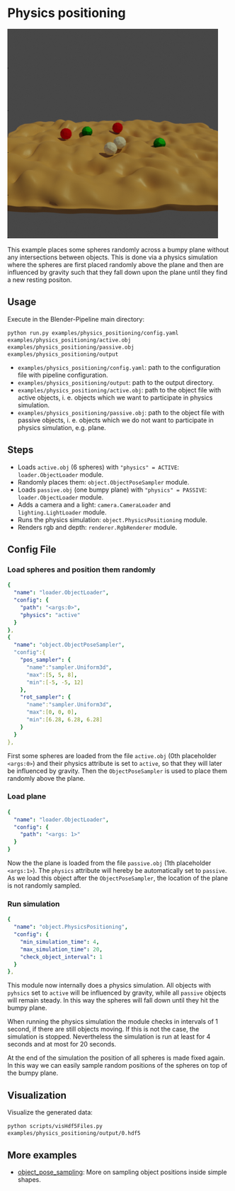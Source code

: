 # Physics positioning

![](rendering.png)

This example places some spheres randomly across a bumpy plane without any intersections between objects.
This is done via a physics simulation where the spheres are first placed randomly above the plane and then are influenced by gravity such that they fall down upon the plane until they find a new resting positon.

## Usage

Execute in the Blender-Pipeline main directory:

```
python run.py examples/physics_positioning/config.yaml examples/physics_positioning/active.obj examples/physics_positioning/passive.obj examples/physics_positioning/output
```

* `examples/physics_positioning/config.yaml`: path to the configuration file with pipeline configuration.
* `examples/physics_positioning/output`: path to the output directory.
* `examples/physics_positioning/active.obj`: path to the object file with active objects, i. e. objects which we want to participate in physics simulation.
* `examples/physics_positioning/passive.obj`: path to the object file with passive objects, i. e. objects which we do not want to participate in physics simulation, e.g. plane.

## Steps

* Loads `active.obj` (6 spheres) with `"physics" = ACTIVE`: `loader.ObjectLoader` module.
* Randomly places them: `object.ObjectPoseSampler` module.
* Loads `passive.obj` (one bumpy plane) with `"physics" = PASSIVE`: `loader.ObjectLoader` module.
* Adds a camera and a light: `camera.CameraLoader` and `lighting.LightLoader` module.
* Runs the physics simulation: `object.PhysicsPositioning` module.
* Renders rgb and depth: `renderer.RgbRenderer` module.

## Config File

### Load spheres and position them randomly

```yaml
{
  "name": "loader.ObjectLoader",
  "config": {
    "path": "<args:0>",
    "physics": "active"
  }
},
{
  "name": "object.ObjectPoseSampler",
  "config":{
    "pos_sampler": {
      "name":"sampler.Uniform3d",
      "max":[5, 5, 8],
      "min":[-5, -5, 12]
    },
    "rot_sampler": {
      "name":"sampler.Uniform3d",
      "max":[0, 0, 0],
      "min":[6.28, 6.28, 6.28]
    }
  }
},
```

First some spheres are loaded from the file `active.obj` (0th placeholder `<args:0>`) and their physics attribute is set to `active`, so that they will later be influenced by gravity. 
Then the `ObjectPoseSampler` is used to place them randomly above the plane.
 
### Load plane

```yaml
{
  "name": "loader.ObjectLoader",
  "config": {
    "path": "<args: 1>"
  }
}
```

Now the the plane is loaded from the file `passive.obj` (1th placeholder `<args:1>`).
The `physics` attribute will hereby be automatically set to `passive`.
As we load this object after the `ObjectPoseSampler`, the location of the plane is not randomly sampled.

### Run simulation

```yaml
{
  "name": "object.PhysicsPositioning",
  "config": {
    "min_simulation_time": 4,
    "max_simulation_time": 20,
    "check_object_interval": 1
  }
},
```

This module now internally does a physics simulation. 
All objects with `pyhsics` set to `active` will be influenced by gravity, while all `passive` objects will remain steady.
In this way the spheres will fall down until they hit the bumpy plane.

When running the physics simulation the module checks in intervals of 1 second, if there are still objects moving. If this is not the case, the simulation is stopped.
Nevertheless the simulation is run at least for 4 seconds and at most for 20 seconds.

At the end of the simulation the position of all spheres is made fixed again.
In this way we can easily sample random positions of the spheres on top of the bumpy plane.

## Visualization

Visualize the generated data:

```
python scripts/visHdf5Files.py examples/physics_positioning/output/0.hdf5
```

## More examples

* [object_pose_sampling](../object_pose_sampling): More on sampling object positions inside simple shapes.